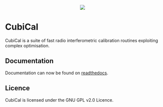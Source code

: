 <p align="center">
  <img src="https://d8a8a12b527478184df8-1fd282026c3ff4ae711d11ecc95a1d47.ssl.cf1.rackcdn.com//us/small-business/openforum/wp-content/uploads/2014/03/open-office-backlash-how-small-businesses-can-survive-in-a-noisier-world-cubicle-farm-embed-4.jpg">
</p>

# CubiCal

CubiCal is a suite of fast radio interferometric calibration routines exploiting complex optimisation.

## Documentation

Documentation can now be found on [readthedocs](http://cubical.readthedocs.io).


## Licence

CubiCal is licensed under the GNU GPL v2.0 Licence.



